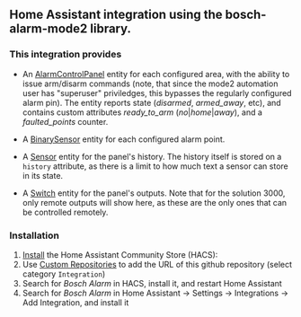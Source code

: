 ## Home Assistant integration using the bosch-alarm-mode2 library.

### This integration provides
- An [AlarmControlPanel](https://developers.home-assistant.io/docs/core/entity/alarm-control-panel/)
entity for each configured area, with the ability to issue arm/disarm commands
(note, that since the mode2 automation user has "superuser" priviledges, this bypasses the regularly
configured alarm pin). The entity reports state (*disarmed*, *armed_away*, etc), and
contains custom attributes *ready_to_arm* (*no*|*home*|*away*), and a *faulted_points* counter.

- A [BinarySensor](https://developers.home-assistant.io/docs/core/entity/binary-sensor) entity for each configured alarm point.

- A [Sensor](https://developers.home-assistant.io/docs/core/entity/sensor/) entity for the panel's history. The history itself is stored on a `history` attribute, as there is a limit to how much text a sensor can store in its state.

- A [Switch](https://developers.home-assistant.io/docs/core/entity/switch) entity for the panel's outputs. Note that for the solution 3000, only remote outputs will show here, as these are the only ones that can be controlled remotely.

### Installation

1. [Install](https://hacs.xyz/docs/setup/download/) the Home Assistant Community Store (HACS): 
2. Use [Custom Repositories](https://hacs.xyz/docs/faq/custom_repositories/) to add the URL of this github repository (select category `Integration`)
3. Search for _Bosch Alarm_ in HACS, install it, and restart Home Assistant
4. Search for _Bosch Alarm_ in Home Assistant -> Settings -> Integrations -> Add Integration, and install it
